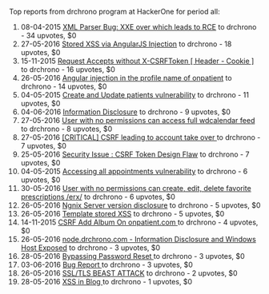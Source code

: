 Top reports from drchrono program at HackerOne for period all:

1. 08-04-2015 [XML Parser Bug: XXE over which leads to RCE](https://hackerone.com/reports/55431) to drchrono - 34 upvotes, $0
2. 27-05-2016 [Stored XSS via AngularJS Injection](https://hackerone.com/reports/141463) to drchrono - 18 upvotes, $0
3. 15-11-2015 [Request Accepts without X-CSRFToken  [ Header - Cookie ]](https://hackerone.com/reports/99857) to drchrono - 16 upvotes, $0
4. 26-05-2016 [Angular injection in the profile name of onpatient](https://hackerone.com/reports/141240) to drchrono - 14 upvotes, $0
5. 04-05-2015 [Create and Update patients vulnerability](https://hackerone.com/reports/59505) to drchrono - 11 upvotes, $0
6. 04-06-2016 [Information Disclosure](https://hackerone.com/reports/143064) to drchrono - 9 upvotes, $0
7. 27-05-2016 [User with no permissions can access full wdcalendar feed](https://hackerone.com/reports/141541) to drchrono - 8 upvotes, $0
8. 27-05-2016 [[CRITICAL]  CSRF  leading to account take over ](https://hackerone.com/reports/141344) to drchrono - 7 upvotes, $0
9. 25-05-2016 [Security Issue : CSRF Token Design Flaw](https://hackerone.com/reports/141065) to drchrono - 7 upvotes, $0
10. 04-05-2015 [Accessing all appointments vulnerability](https://hackerone.com/reports/59508) to drchrono - 6 upvotes, $0
11. 30-05-2016 [User with no permissions can create, edit, delete favorite prescriptions /erx/](https://hackerone.com/reports/142101) to drchrono - 6 upvotes, $0
12. 26-05-2016 [Ngnix Server version disclosure](https://hackerone.com/reports/141125) to drchrono - 5 upvotes, $0
13. 26-05-2016 [Template stored XSS](https://hackerone.com/reports/141198) to drchrono - 5 upvotes, $0
14. 14-11-2015 [CSRF  Add Album On  onpatient.com ](https://hackerone.com/reports/99647) to drchrono - 4 upvotes, $0
15. 26-05-2016 [node.drchrono.com - Information Disclosure and Windows Host Exposed](https://hackerone.com/reports/141174) to drchrono - 3 upvotes, $0
16. 28-05-2016 [Bypassing Password Reset  ](https://hackerone.com/reports/141734) to drchrono - 3 upvotes, $0
17. 03-06-2016 [Bug Report ](https://hackerone.com/reports/142940) to drchrono - 3 upvotes, $0
18. 26-05-2016 [SSL/TLS BEAST ATTACK](https://hackerone.com/reports/141115) to drchrono - 2 upvotes, $0
19. 28-05-2016 [XSS in Blog ](https://hackerone.com/reports/141728) to drchrono - 1 upvotes, $0
